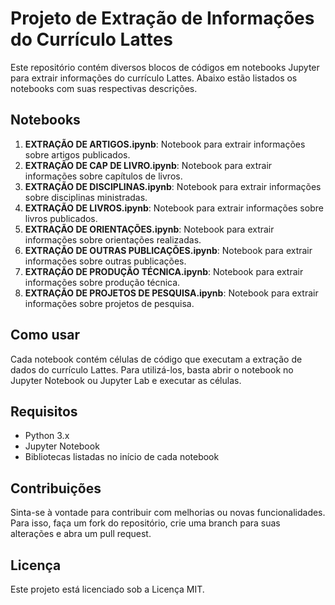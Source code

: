 
# Projeto de Extração de Informações do Currículo Lattes

Este repositório contém diversos blocos de códigos em notebooks Jupyter para extrair informações do currículo Lattes. Abaixo estão listados os notebooks com suas respectivas descrições.

## Notebooks

1. **EXTRAÇÃO DE ARTIGOS.ipynb**: Notebook para extrair informações sobre artigos publicados.
2. **EXTRAÇÃO DE CAP DE LIVRO.ipynb**: Notebook para extrair informações sobre capítulos de livros.
3. **EXTRAÇÃO DE DISCIPLINAS.ipynb**: Notebook para extrair informações sobre disciplinas ministradas.
4. **EXTRAÇÃO DE LIVROS.ipynb**: Notebook para extrair informações sobre livros publicados.
5. **EXTRAÇÃO DE ORIENTAÇÕES.ipynb**: Notebook para extrair informações sobre orientações realizadas.
6. **EXTRAÇÃO DE OUTRAS PUBLICAÇÕES.ipynb**: Notebook para extrair informações sobre outras publicações.
7. **EXTRAÇÃO DE PRODUÇÃO TÉCNICA.ipynb**: Notebook para extrair informações sobre produção técnica.
8. **EXTRAÇÃO DE PROJETOS DE PESQUISA.ipynb**: Notebook para extrair informações sobre projetos de pesquisa.

## Como usar

Cada notebook contém células de código que executam a extração de dados do currículo Lattes. Para utilizá-los, basta abrir o notebook no Jupyter Notebook ou Jupyter Lab e executar as células.

## Requisitos

- Python 3.x
- Jupyter Notebook
- Bibliotecas listadas no início de cada notebook

## Contribuições

Sinta-se à vontade para contribuir com melhorias ou novas funcionalidades. Para isso, faça um fork do repositório, crie uma branch para suas alterações e abra um pull request.

## Licença

Este projeto está licenciado sob a Licença MIT.
